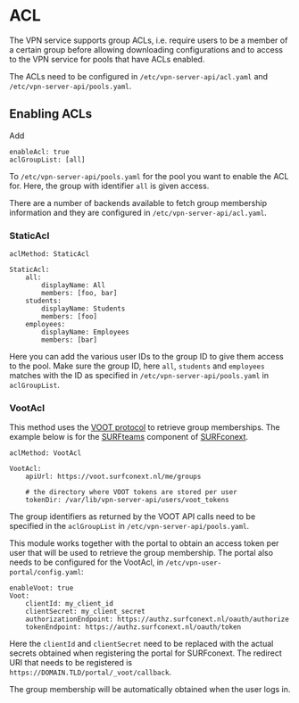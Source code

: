 # ACL

The VPN service supports group ACLs, i.e. require users to be a member of a 
certain group before allowing downloading configurations and to access to the 
VPN service for pools that have ACLs enabled.

The ACLs need to be configured in `/etc/vpn-server-api/acl.yaml` and 
`/etc/vpn-server-api/pools.yaml`. 

## Enabling ACLs

Add

    enableAcl: true
    aclGroupList: [all]

To `/etc/vpn-server-api/pools.yaml` for the pool you want to enable the ACL 
for. Here, the group with identifier `all` is given access.

There are a number of backends available to fetch group membership 
information and they are configured in `/etc/vpn-server-api/acl.yaml`.

### StaticAcl

    aclMethod: StaticAcl

    StaticAcl:
        all:
            displayName: All
            members: [foo, bar]
        students:
            displayName: Students
            members: [foo]
        employees:
            displayName: Employees
            members: [bar]

Here you can add the various user IDs to the group ID to give them access to
the pool. Make sure the group ID, here `all`, `students` and `employees` 
matches with the ID as specified in `/etc/vpn-server-api/pools.yaml` in 
`aclGroupList`.

### VootAcl

This method uses the [VOOT protocol](http://openvoot.org/) to retrieve group 
memberships. The example below is for the 
[SURFteams](https://teams.surfconext.nl) component of 
[SURFconext](https://www.surf.nl/en/services-and-products/surfconext/index.html).

    aclMethod: VootAcl

    VootAcl:
        apiUrl: https://voot.surfconext.nl/me/groups

        # the directory where VOOT tokens are stored per user
        tokenDir: /var/lib/vpn-server-api/users/voot_tokens

The group identifiers as returned by the VOOT API calls need to be specified
in the `aclGroupList` in `/etc/vpn-server-api/pools.yaml`. 

This module works together with the portal to obtain an access token per user
that will be used to retrieve the group membership. The portal also needs to
be configured for the VootAcl, in `/etc/vpn-user-portal/config.yaml`: 

    enableVoot: true
    Voot:
        clientId: my_client_id
        clientSecret: my_client_secret
        authorizationEndpoint: https://authz.surfconext.nl/oauth/authorize
        tokenEndpoint: https://authz.surfconext.nl/oauth/token

Here the `clientId` and `clientSecret` need to be replaced with the actual 
secrets obtained when registering the portal for SURFconext. The 
redirect URI that needs to be registered is 
`https://DOMAIN.TLD/portal/_voot/callback`.

The group membership will be automatically obtained when the user logs in.
